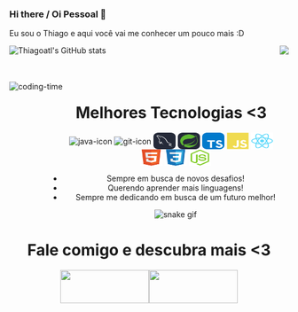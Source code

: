  <h3> Hi there / Oi Pessoal 👋 </h3>
Eu sou o Thiago e aqui você vai me conhecer um pouco mais :D <p>
  <div>
  
  ![Thiagoatl's GitHub stats](https://github-readme-stats.vercel.app/api?username=thiagoatl&show_icons=true&theme=midnight-purple)
  <img align="right" height="180em" src="https://github-readme-stats.vercel.app/api/top-langs/?username=Thiagoatl&layout=compact&langs_count=16&theme=midnight-purple"/>
</div>
<br>
<div  align="center"> 
  <div style="display: inline_block"><br>
    <img align="left" height="250" alt="coding-time" src="code.gif">
    <h1 align="center">Melhores Tecnologias <3</h1>
      <img align="center" height="30" width="40" alt="java-icon"  src="https://raw.githubusercontent.com/jmnote/z-icons/master/svg/java.svg">
      <img align="center" height="30" width="40" alt="git-icon"  src="https://raw.githubusercontent.com/jmnote/z-icons/master/svg/git.svg">
      <img align="center" height="30" width="40" alt="mysql-icon"  src="https://github.com/tandpfun/skill-icons/raw/main/icons/MySQL-Dark.svg">
      <img align="center" height="30" width="40" alt="spring-icon"  src="https://github.com/tandpfun/skill-icons/raw/main/icons/Spring-Dark.svg">
     <img align="center" height="30" width="40" alt="ts-icon"  src="https://github.com/tandpfun/skill-icons/raw/main/icons/TypeScript.svg">
    <img align="center" height="30" width="40" alt="js-icon"  src="https://raw.githubusercontent.com/devicons/devicon/master/icons/javascript/javascript-plain.svg">
    <img align="center" height="30" width="40" alt="react-icon" src="https://raw.githubusercontent.com/devicons/devicon/master/icons/react/react-original.svg">
    <img align="center" height="30" width="40" alt="html-icon" src="https://raw.githubusercontent.com/devicons/devicon/master/icons/html5/html5-original.svg">
    <img align="center" height="30" width="40" alt="css-icon" src="https://raw.githubusercontent.com/devicons/devicon/master/icons/css3/css3-original.svg">
    <img align="center" height="30" width="40" alt="nodejs-icon" src="https://raw.githubusercontent.com/devicons/devicon/master/icons/nodejs/nodejs-original.svg">
   </div>
    <p>
    
    
- Sempre em busca de novos desafios!
- Querendo aprender mais linguagens!
- Sempre me dedicando em busca de um futuro melhor!

      
![snake gif](https://github.com/Thiagoatl/Thiagoatl/blob/output/github-contribution-grid-snake.svg)
     
<div  align="center">
  <h1 align="center">Fale comigo e descubra mais <3</h1>
  <a href = "mailto:thiagoatkl@gmail.com"><img src="https://img.shields.io/badge/-Gmail-%23333?style=for-the-badge&logo=gmail&logoColor=white" width="160" height="60" target="_blank" href="https://www.linkedin.com/in/thiagoatl/" target="_blank"><img src="https://img.shields.io/badge/-LinkedIn-%230077B5?style=for-the-badge&logo=linkedin&logoColor=white" width="160" height="60" target="_blank" /a>
  </div>

